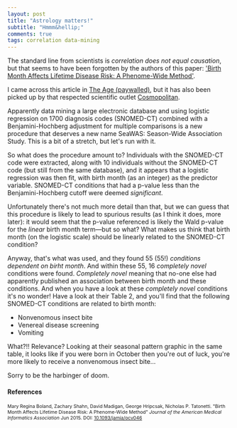 ```yaml
---
layout: post
title: "Astrology matters!"
subtitle: "Hmmm&hellip;"
comments: true
tags: correlation data-mining
---
```


The standard line from scientists is *correlation does not equal causation*, but
that seems to have been forgotten by the authors of this paper: ['Birth Month
Affects Lifetime Disease Risk: A Phenome-Wide Method'](http://jamia.oxfordjournals.org/content/early/2015/06/01/jamia.ocv046.full).

I came across this article in
[The Age (paywalled)](http://www.theage.com.au/technology/sci-tech/astronomy/scientists-have-discovered-how-the-month-youre-born-matters-for-your-health-20150615-ghosn8.html),
but it has also been picked up by that respected scientific outlet
[Cosmopolitan](http://www.cosmopolitan.com/health-fitness/news/a41657/what-your-birthday-says-about-your-health/).

Apparently data mining a large electronic database and using logistic regression
on 1700 diagnosis codes (SNOMED-CT) combined with a Benjamini-Hochberg adjustment
for multiple comparisons is a new procedure that deserves a new name SeaWAS:
Season-Wide Association Study. This is a bit of a stretch, but let's run with
it.

So what does the procedure amount to? Individuals with the SNOMED-CT code were
extracted, along with 10 individuals without the SNOMED-CT code (but still from
the same database), and it appears that a logistic regression was then
fit, with birth month (as an integer) as the predictor variable. SNOMED-CT
conditions that had a p-value less than the Benjamini-Hochberg cutoff were
deemed *significant*.

Unfortunately there's not much more detail than that, but we can guess that this
procedure is likely to lead to spurious results (as I think it does, more
later): it would seem that the p-value referenced is likely the Wald p-value for
the *linear* birth month term&mdash;but so what? What makes us think that birth
month (on the logistic scale) should be linearly related to the SNOMED-CT
condition?

Anyway, that's what was used, and they found 55 (55!) *conditions dependent on
birht month*. And within these 55, 16 *completely novel* conditions were
found. *Completely novel* meaning that no-one else had apparently published an
association between birth month and these conditions. And when you have a look
at these *completely novel* conditions it's no wonder! Have a look at their
Table 2, and you'll find that the following SNOMED-CT conditions are related to
birth month:

- Nonvenomous insect bite
- Venereal disease screening
- Vomiting

What?!! Relevance? Looking at their seasonal pattern graphic in the same table,
it looks like if you were born in October then you're out of luck, you're more
likely to receive a nonvenomous insect bite&hellip;

Sorry to be the harbinger of doom.

#### References

<div style="font-size:75%">

Mary Regina Boland, Zachary Shahn, David Madigan, George Hripcsak, Nicholas
P. Tatonetti. "Birth Month Affects Lifetime Disease Risk: A Phenome-Wide Method"
*Journal of the American Medical Informatics Association* Jun 2015. DOI:
[10.1093/jamia/ocv046](http://dx.doi.org/10.1093/jamia/ocv046)

